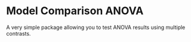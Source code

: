 # Model Comparison ANOVA

A very simple package allowing you to test ANOVA results using multiple contrasts.
